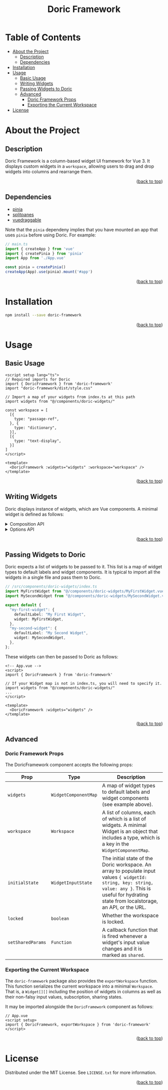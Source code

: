 <a name="doric-framework-readme-top"></a>
<header><h1 align="center">Doric Framework</h1></header>

<!-- TABLE OF CONTENTS -->
# Table of Contents

- [About the Project](#about-the-project)
    - [Description](#description)
    - [Dependencies](#dependencies)
- [Installation](#installation)
- [Usage](#usage)
    - [Basic Usage](#basic-usage)
    - [Writing Widgets](#writing-widgets)
    - [Passing Widgets to Doric](#passing-widgets-to-doric)
    - [Advanced](#advanced-usage)
        - [Doric Framework Props](#doric-framework-props)
        - [Exporting the Current Workspace](#exporting-the-current-workspace)
- [License](#license)

# About the Project

## Description

Doric Framework is a column-based widget UI framework for Vue 3. It displays custom widgets in a `workspace`, allowing users to drag and drop widgets into columns and rearrange them.

<p align="right">(<a href="#doric-framework-readme-top">back to top</a>)</p>


## Dependencies

- [pinia](https://pinia.esm.dev/)
- [splitpanes](https://github.com/antoniandre/splitpanes)
- [vuedraggable](https://github.com/SortableJS/vue.draggable.next/)

Note that the `pinia` dependeny implies that you have mounted an app that uses `pinia` before using Doric. For example:

```ts
// main.ts
import { createApp } from 'vue'
import { createPinia } from 'pinia'
import App from './App.vue'

const pinia = createPinia()
createApp(App).use(pinia).mount('#app')
```

<p align="right">(<a href="#doric-framework-readme-top">back to top</a>)</p>


# Installation

```sh
npm install --save doric-framework
```

<p align="right">(<a href="#doric-framework-readme-top">back to top</a>)</p>


<!-- USAGE EXAMPLES -->
# Usage

## Basic Usage

```vue
<script setup lang="ts">
// Required imports for Doric
import { DoricFramework } from 'doric-framework'
import "doric-framework/dist/style.css"

// Import a map of your widgets from index.ts at this path
import widgets from "@/components/doric-widgets/"

const workspace = [
  [{
    type: "passage-ref",
  }, {
    type: "dictionary",
  }],
  [{
    type: "text-display",
  }]
]
</script>

<template>
  <DoricFramework :widgets="widgets" :workspace="workspace" />
</template>
```

<p align="right">(<a href="#doric-framework-readme-top">back to top</a>)</p>


## Writing Widgets

Doric displays instance of widgets, which are Vue components. A minimal widget is defined as follows:

<details>
<summary>Composition API</summary>

```vue
<script setup>
const props = defineProps({
  useDoricOutput: Function,
  useDoricInput: Function,
})
const setOsisRef = props.useDoricOutput("osisRef");
const osisRef = props.useDoricInput("osisRef");
</script>

<template>
  <div>
    <input type="text" v-model="osisRef.value" />
    <button @click="setOsisRef(osisRef)">Set osisRef</button>
  </div>
</template>
```

</details>

<details>
<summary>Options API</summary>

```vue
<template>
  <div>
    <input type="text" v-model="osisRef.value" />
    <button @click="setOsisRef(osisRef)">Set osisRef</button>
  </div>
</template>
  
<script>
export default {
    props: ['useDoricOutput', 'useDoricInput'],
    data() {
        return {
            // Define input methods
            osisRef: this.useDoricInput("osisRef");
        }
    },
    created() {
        // Define output methods
        this.setOsisRef = this.useDoricOutput("osisRef");
    },
}
</script>  
```

</details>

<p align="right">(<a href="#doric-framework-readme-top">back to top</a>)</p>


## Passing Widgets to Doric

Doric expects a list of widgets to be passed to it. This list is a map of widget types to default labels and widget components. It is typical to import all the widgets in a single file and pass them to Doric.

```ts
// /src/components/doric-widgets/index.ts
import MyFirstWidget from "@/components/doric-widgets/MyFirstWidget.vue";
import MySecondWidget from "@/components/doric-widgets/MySecondWidget.vue";

export default {
  "my-first-widget": { 
    defaultLabel: "My First Widget",
    widget: MyFirstWidget,
  },
  "my-second-widget": { 
    defaultLabel: "My Second Widget",
    widget: MySecondWidget,
  },
};
```

These widgets can then be passed to Doric as follows:

```vue
<!-- App.vue -->
<script> 
import { DoricFramework } from 'doric-framework'

// If your Widget map is not in index.ts, you will need to specify it.
import widgets from "@/components/doric-widgets/"
...
</script>

<template>
  <DoricFramework :widgets="widgets" />
</template>
```

<p align="right">(<a href="#doric-framework-readme-top">back to top</a>)</p>


## Advanced

### Doric Framework Props

The DoricFramework component accepts the following props:

| Prop | Type | Description |
| --- | --- | --- |
| `widgets` | `WidgetComponentMap` | A map of widget types to default labels and widget components (see example above). |
| `workspace` | `Workspace` | A list of columns, each of which is a list of widgets. A minimal Widget is an object that includes a type, which is a key in the `WidgetComponentMap`. |
| `initialState` | `WidgetInputState` | The initial state of the Doric workspace. An array to populate input values `{ widgetId: string, key: string, value: any }`. This is useful for hydrating state from localstorage, an API, or the URL. |
| `locked` | `boolean` | Whether the workspace is locked. |
| `setSharedParams` | `Function` | A callback function that is fired whenever a widget's input value changes and it is marked as `shared`. |

### Exporting the Current Workspace

The `doric-framework` package also provides the `exportWorkspace` function. This function serializes the current workspace into a minimal `Workspace`. That is, a `Widget[][]` including the position of widgets in columns as well as their non-falsy input values, subscription, sharing states.

It may be imported alongside the `DoricFramework` component as follows:

```vue
// App.vue
<script setup>
import { DoricFramework, exportWorkspace } from 'doric-framework'
</script>
```

<p align="right">(<a href="#doric-framework-readme-top">back to top</a>)</p>


# License

Distributed under the MIT License. See `LICENSE.txt` for more information.

<p align="right">(<a href="#doric-framework-readme-top">back to top</a>)</p>

